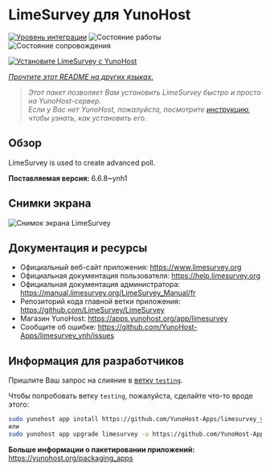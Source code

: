 <!--
Важно: этот README был автоматически сгенерирован <https://github.com/YunoHost/apps/tree/master/tools/readme_generator>
Он НЕ ДОЛЖЕН редактироваться вручную.
-->

# LimeSurvey для YunoHost

[![Уровень интеграции](https://dash.yunohost.org/integration/limesurvey.svg)](https://ci-apps.yunohost.org/ci/apps/limesurvey/) ![Состояние работы](https://ci-apps.yunohost.org/ci/badges/limesurvey.status.svg) ![Состояние сопровождения](https://ci-apps.yunohost.org/ci/badges/limesurvey.maintain.svg)

[![Установите LimeSurvey с YunoHost](https://install-app.yunohost.org/install-with-yunohost.svg)](https://install-app.yunohost.org/?app=limesurvey)

*[Прочтите этот README на других языках.](./ALL_README.md)*

> *Этот пакет позволяет Вам установить LimeSurvey быстро и просто на YunoHost-сервер.*  
> *Если у Вас нет YunoHost, пожалуйста, посмотрите [инструкцию](https://yunohost.org/install), чтобы узнать, как установить его.*

## Обзор

LimeSurvey is used to create advanced poll.


**Поставляемая версия:** 6.6.8~ynh1

## Снимки экрана

![Снимок экрана LimeSurvey](./doc/screenshots/create_html_statistic_screen.png)

## Документация и ресурсы

- Официальный веб-сайт приложения: <https://www.limesurvey.org>
- Официальная документация пользователя: <https://help.limesurvey.org>
- Официальная документация администратора: <https://manual.limesurvey.org/LimeSurvey_Manual/fr>
- Репозиторий кода главной ветки приложения: <https://github.com/LimeSurvey/LimeSurvey>
- Магазин YunoHost: <https://apps.yunohost.org/app/limesurvey>
- Сообщите об ошибке: <https://github.com/YunoHost-Apps/limesurvey_ynh/issues>

## Информация для разработчиков

Пришлите Ваш запрос на слияние в [ветку `testing`](https://github.com/YunoHost-Apps/limesurvey_ynh/tree/testing).

Чтобы попробовать ветку `testing`, пожалуйста, сделайте что-то вроде этого:

```bash
sudo yunohost app install https://github.com/YunoHost-Apps/limesurvey_ynh/tree/testing --debug
или
sudo yunohost app upgrade limesurvey -u https://github.com/YunoHost-Apps/limesurvey_ynh/tree/testing --debug
```

**Больше информации о пакетировании приложений:** <https://yunohost.org/packaging_apps>
